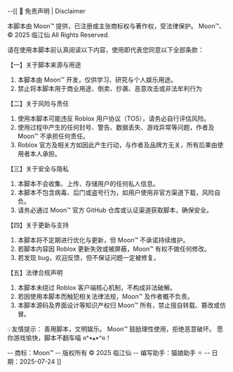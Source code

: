 --[[
📄 免责声明 | Disclaimer

本脚本由 Moon™ 提供，已注册或主张商标权与著作权，受法律保护。
Moon™、© 2025 临江仙 All Rights Reserved.

请在使用本脚本前认真阅读以下内容，使用即代表您同意以下全部条款：

【一】关于脚本来源与用途
1. 本脚本由 Moon™ 开发，仅供学习、研究与个人娱乐用途。
2. 禁止将本脚本用于商业用途、倒卖、抄袭、恶意攻击或非法牟利行为

【二】关于风险与责任
1. 使用本脚本可能违反 Roblox 用户协议（TOS），请务必自行评估风险。
2. 使用过程中产生的任何封号、警告、数据丢失、游戏异常等问题，作者及 Moon™ 不承担任何责任。
3. Roblox 官方及相关方如因此产生行动，与作者及品牌方无关，所有后果由使用者本人承担。

【三】关于安全与隐私
1. 本脚本不会收集、上传、存储用户的任何私人信息。
2. 本脚本不包含病毒、后门或盗号行为，如用户使用非官方渠道下载，风险自负。
3. 请务必通过 Moon™ 官方 GitHub 仓库或认证渠道获取脚本，确保安全。

【四】关于更新与支持
1. 本脚本将不定期进行优化与更新，但 Moon™ 不承诺持续维护。
2. 若脚本内容因 Roblox 更新失效或被屏蔽，Moon™ 有权不做任何修改。
3. 若发现 bug，欢迎反馈，但不保证问题一定被修复。

【五】法律合规声明
1. 本脚本未绕过 Roblox 客户端核心机制，不构成非法破解。
2. 若因使用本脚本而触犯相关法律法规，Moon™ 及作者概不负责。
3. 本脚本源码及界面设计等知识产权归 Moon™ 所有，禁止擅自转载、篡改或仿冒。

💡友情提示：
善用脚本，文明娱乐。
Moon™ 鼓励理性使用，拒绝恶意破坏。
愿你游戏愉快，脚本不翻车喵 ฅ^•ﻌ•^ฅ！

-- 商标：Moon™
-- 版权所有 © 2025 临江仙
-- 编写助手：猫娘助手 ✧
-- 日期：2025-07-24
]]
